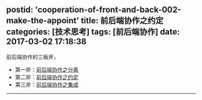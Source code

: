 postid: 'cooperation-of-front-and-back-002-make-the-appoint'
title: 前后端协作之约定
categories: [技术思考]
tags: [前后端协作]
date: 2017-03-02 17:18:38
---

前后端协作的三板斧，

- 第一斧：[前后端协作之分离](http://blog.gejiawen.com/2017/03/02/cooperation-of-front-and-back-001-how-to-isolate/)
- 第二斧：[前后端协作之约定](http://blog.gejiawen.com/2017/03/02/cooperation-of-front-and-back-002-make-the-appoint/)
- 第三斧：[前后端协作之集成](http://blog.gejiawen.com/2017/03/02/cooperation-of-front-and-back-003-go-to-integrate/)

------


